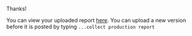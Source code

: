 Thanks!

You can view your uploaded report [here]({url}). You can upload a new version before it is posted by typing `...collect production report`
